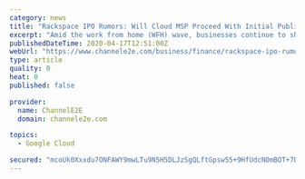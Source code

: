 ```yaml
---
category: news
title: "Rackspace IPO Rumors: Will Cloud MSP Proceed With Initial Public Offering?"
excerpt: "Amid the work from home (WFH) wave, businesses continue to shift IT workloads toward Amazon Web Services (AWS), Microsoft Azure and Google Cloud Platform (GCP). Rackspace ranks among the Top 200 Public Cloud MSPs, according to ChannelE2E research, and the MSP supports each of those platforms. Rackspace has confidentially filed for an IPO with ..."
publishedDateTime: 2020-04-17T12:51:00Z
webUrl: "https://www.channele2e.com/business/finance/rackspace-ipo-rumors/"
type: article
quality: 0
heat: 0
published: false

provider:
  name: ChannelE2E
  domain: channele2e.com

topics:
  - Google Cloud

secured: "mcoUk0Xxxdu7ONFAWY9mwLTu9N5H5DLJzSgQLftGpsw55+9HfUdcNOmBOT+7DNOda16Phzeb0oiKcnm3kOXiJU/5PP5gL3ueQ8ZunoqTNud+7fIqcfGljhjOV4Qbz3It71zuyiEYDEMgOGvM1K+wauqQZUg5pWnaZvfpucBrQuWbGy4bd+Ec46lI/ZqwnmVVmqHIsupjRvXGkXhcNJN0326PkQp8A3RF3mibzScBYi8zf9Ia+Ks25FX2cL3piCOiFKarN3sL6DzHYTBAVZcUeEfPSF0j1Zqhi1lf2tFjs9aAbbTZtgx58pODMniWMmZ5;+aVwV/fbObpivp1cVD2/Hg=="
---
```


